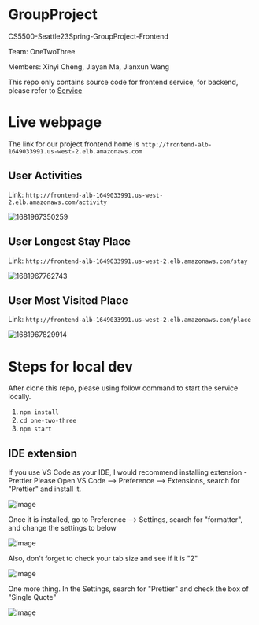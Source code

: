 # GroupProject
CS5500-Seattle23Spring-GroupProject-Frontend

Team: OneTwoThree

Members: Xinyi Cheng, Jiayan Ma, Jianxun Wang

This repo only contains source code for frontend service, for backend, please refer to [Service](https://github.com/CS5500-2023SP/GroupProject)

# Live webpage
The link for our project frontend home is `http://frontend-alb-1649033991.us-west-2.elb.amazonaws.com`

## User Activities

Link: `http://frontend-alb-1649033991.us-west-2.elb.amazonaws.com/activity`     

![1681967350259](https://user-images.githubusercontent.com/83547917/233263920-8c338d1d-1ef9-43e4-937b-50230fdfba85.png)

## User Longest Stay Place

Link: `http://frontend-alb-1649033991.us-west-2.elb.amazonaws.com/stay`

![1681967762743](https://user-images.githubusercontent.com/83547917/233264851-18808257-a931-4dcd-986b-d9e6846dd5dd.png)

## User Most Visited Place

Link: `http://frontend-alb-1649033991.us-west-2.elb.amazonaws.com/place`

![1681967829914](https://user-images.githubusercontent.com/83547917/233265043-e161c83e-ba5f-42a1-895b-9a8789a2d00c.png)

# Steps for local dev
After clone this repo, please using follow command to start the service locally.
1. `npm install`
2. `cd one-two-three`
3. `npm start`

## IDE extension

If you use VS Code as your IDE, I would recommend installing extension - Prettier
Please Open VS Code --> Preference --> Extensions, search for "Prettier" and install it.

![image](https://user-images.githubusercontent.com/83547917/229648725-a21c25f4-c3f2-45eb-9a94-f1641b101d62.png)

Once it is installed, go to Preference --> Settings, search for "formatter", and change the settings to below

![image](https://user-images.githubusercontent.com/83547917/229648839-f131b1b6-2f60-468f-9b0d-b614c3501c8d.png)

Also, don't forget to check your tab size and see if it is "2"

![image](https://user-images.githubusercontent.com/83547917/229648867-da69348b-a8bb-4a14-bb34-a501457f83f9.png)

One more thing. In the Settings, search for "Prettier" and check the box of "Single Quote"

![image](https://user-images.githubusercontent.com/83547917/229648890-3059fae3-0d9a-40fd-b3de-82877223000e.png)
